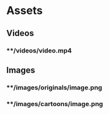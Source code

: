 # Assets

## Videos

### **/videos/video.mp4

## Images

### **/images/originals/image.png
### **/images/cartoons/image.png